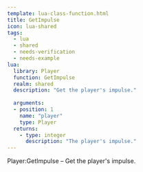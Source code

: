 ```yaml
---
template: lua-class-function.html
title: GetImpulse
icon: lua-shared
tags:
  - lua
  - shared
  - needs-verification
  - needs-example
lua:
  library: Player
  function: GetImpulse
  realm: shared
  description: "Get the player's impulse."
  
  arguments:
  - position: 1
    name: "player"
    type: Player
  returns:
    - type: integer
      description: "The player's impulse."
---
```


<div class="lua__search__keywords">
Player:GetImpulse &#x2013; Get the player's impulse.
</div>

